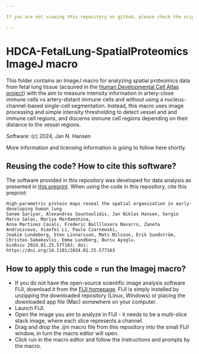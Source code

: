 ```yaml
---

If you are not viewing this repository on github, please check the original repository (https://github.com/CellProfiling/HDCA-FetalLung-SpatialProteomics/) for potential updates!

---
```


# HDCA-FetalLung-SpatialProteomics ImageJ macro
This folder contains an ImageJ macro for analyzing spatial proteomics data from fetal lung tissue (acquired in the [Human Developmental Cell Atlas project](https://hdca-sweden.scilifelab.se/)) with the aim to measure intensity information in artery-close immune cells vs artery-distant immune cells and without using a nucleus-channel-based single-cell segmentation. Instead, this macro uses image processing and simple intensity thresholding to detect vessel and and immune cell regions, and discerns immune cell regions depending on their distance to the vessel regions.

Software: (c) 2024, Jan N. Hansen

More information and licensing information is going to follow here shortly.

## Reusing the code? How to cite this software?
The software provided in this repository was developed for data analysis as presented in [this preprint](https://doi.org/10.1101/2024.01.25.577163). 
When using the code in this repository, cite this preprint:

```
High-parametric protein maps reveal the spatial organization in early-developing human lung
Sanem Sariyar, Alexandros Sountoulidis, Jan Niklas Hansen, Sergio Marco Salas, Mariya Mardamshina,
Anna Martinez Casals, Frederic Ballllosera Navarro, Zaneta Andrusivova, Xiaofei Li, Paulo Czarnewski,
Joakim Lundeberg, Sten Linnarsson, Mats Nilsson, Erik Sundström, Christos Samakovlis, Emma Lundberg, Burcu Ayoglu.
bioRxiv 2024.01.25.577163; doi: https://doi.org/10.1101/2024.01.25.577163
```

## How to apply this code = run the Imagej macro?
- If you do not have the open-source scientific image analysis software FIJI, download it from the [FIJI homepage](https://fiji.sc/). FIJI is simply installed by unzipping the downloaded repository (Linux, Windows) or placing the downloaded app file (Mac) somewhere on your computer.
- Launch FIJI.
- Open the image you aim to analyze in FIJI - it needs to be a multi-slice stack image, where each slice represents a channel. 
- Drag and drop the .ijm macro file from this repository into the small FIJI window, in turn the macro editor will open.
- Click run in the macro editor and follow the instructions and prompts by the macro.

